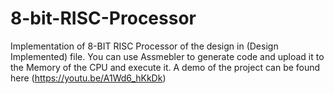 # 8-bit-RISC-Processor

Implementation of 8-BIT RISC Processor of the design in (Design Implemented) file.
You can use Assmebler to generate code and upload it to the Memory of the CPU and execute it.
A demo of the project can be found here (https://youtu.be/A1Wd6_hKkDk)

